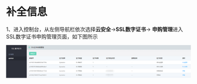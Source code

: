 # 补全信息

1、进入控制台，从左侧导航栏依次选择**云安全**->**SSL数字证书**-> **申购管理**进入SSL数字证书申购管理页面，如下图所示

![申购管理](/image/SSL-Certification/申购管理.png)
